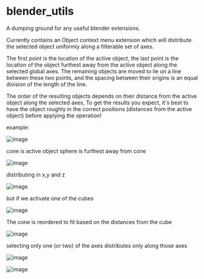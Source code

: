# blender_utils

A dumping ground for any useful blender extensions.

Currently contains an Object context menu extension which will distribute the selected object uniformly along a filterable set of axes.

The first point is the location of the active object, the last point is the location of the object furthest away from the active object along the selected global axes.
The remaining objects are moved to lie on a line between these two points, and the spacing between their origins is an equal division of the length of the line. 

The order of the resulting objects depends on their distance from the active object along the selected axes, To get the results you expect, it's best to have the object roughly in the correct positions (distances from the active object) before applying the operation!

example:

![image](https://github.com/ian-m-carr/blender_utils/assets/7975054/9192ced0-63d8-4daa-b4f6-ec14aeb3aaaa)

cone is active object sphere is furthest away from cone

![image](https://github.com/ian-m-carr/blender_utils/assets/7975054/1dd5e94a-a06c-4895-b854-fab814fd48ea)

distributing in x,y and z

![image](https://github.com/ian-m-carr/blender_utils/assets/7975054/14d30488-0821-4552-a011-9c56c9a202ad)

but if we activate one of the cubes

![image](https://github.com/ian-m-carr/blender_utils/assets/7975054/8c9cd7f8-f867-40f4-947d-b67a9620b988)

The cone is reordered to fit based on the distances from the cube

![image](https://github.com/ian-m-carr/blender_utils/assets/7975054/39450fb2-5513-4118-86cd-6545ea48526e)

selecting only one (or two) of the axes distributes only along those axes

![image](https://github.com/ian-m-carr/blender_utils/assets/7975054/be64c28d-aef6-4692-9d68-0cf6c3018f2d)

![image](https://github.com/ian-m-carr/blender_utils/assets/7975054/efd852cf-0248-4187-a93c-40eafda47e51)
